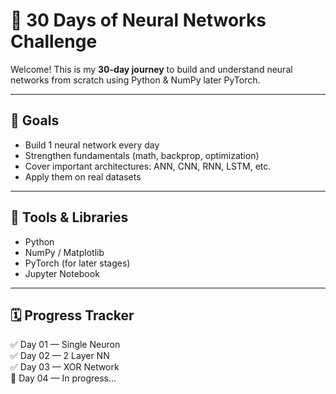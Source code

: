 # 🧠 30 Days of Neural Networks Challenge

Welcome! This is my **30-day journey** to build and understand neural networks from scratch using Python & NumPy later PyTorch.

---

## 🧩 Goals
- Build 1 neural network every day  
- Strengthen fundamentals (math, backprop, optimization)
- Cover important architectures: ANN, CNN, RNN, LSTM, etc.
- Apply them on real datasets

---

## 🧠 Tools & Libraries
- Python  
- NumPy / Matplotlib  
- PyTorch (for later stages)
- Jupyter Notebook  

---

## 🗓️ Progress Tracker

✅ Day 01 — Single Neuron  
✅ Day 02 — 2 Layer NN  
✅ Day 03 — XOR Network  
🔄 Day 04 — In progress...




